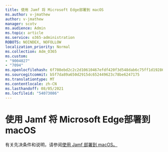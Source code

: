 ```yaml
---
title: 使用 Jamf 将 Microsoft Edge部署到 macOS
ms.author: v-jmathew
author: v-jmathew
manager: scotv
ms.audience: Admin
ms.topic: article
ms.service: o365-administration
ROBOTS: NOINDEX, NOFOLLOW
localization_priority: Normal
ms.collection: Adm_O365
ms.custom:
- "9004027"
- "7094"
ms.openlocfilehash: 6f708ebd2c2c2d10610467efdf420f3d548dab6c75ff1d19286561e754ba7710
ms.sourcegitcommit: b5f7da89a650d2915dc652449623c78be6247175
ms.translationtype: MT
ms.contentlocale: zh-CN
ms.lasthandoff: 08/05/2021
ms.locfileid: "54073086"
---
```

# <a name="use-jamf-to-deploy-microsoft-edge-to-macos"></a>使用 Jamf 将 Microsoft Edge部署到 macOS

有关先决条件和说明，请参阅[使用 Jamf 部署到 macOS。](https://go.microsoft.com/fwlink/?linkid=2135109)
